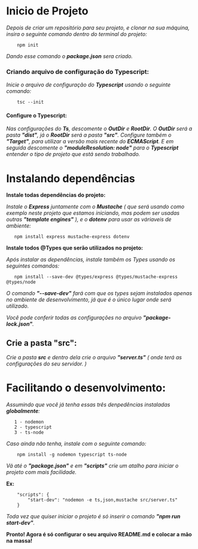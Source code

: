# Inicio de Projeto
*Depois de criar um repositório para seu projeto, e clonar na sua máquina, insira o seguinte comando dentro do terminal do projeto:*
```
    npm init
```
*Dando esse comando o **package.json** sera criado.*

### Criando arquivo de configuração do Typescript:

*Inicie o arquivo de configuração do **Typescript** usando o seguinte comando:*

```
    tsc --init
```

#### Configure o Typescript:

*Nas configurações do **Ts**, descomente o **OutDir** e **RootDir**. O **OutDir** será a pasta **"dist"**, já o **RootDir** será a pasta **"src"**. Configure também o **"Target"**, para utilizar a versão mais recente do **ECMAScript**. E em seguida descomente o **"moduleResolution: node"** para o **Typescript** entender o tipo de projeto que está sendo trabalhado.*

# Instalando dependências

 **Instale todas dependências do projeto:**

 *Instale o **Express** juntamente com o **Mustache** ( que será usando como exemplo neste projeto que estamos iniciando, mas podem ser usadas outras **"template engines"** ), e o **dotenv** para usar as váriaveis de ambiente:*

 ```
    npm install express mustache-express dotenv
 ```

 **Instale todos @Types que serão utilizados no projeto:**

 *Após instalar as dependências, instale também os *Types* usando os seguintes comandos:*

 ```
    npm install --save-dev @types/express @types/mustache-express @types/node
 ```

 *O comando **"--save-dev"** fará com que os types sejam instalados apenas no ambiente de desenvolvimento, já que é o único lugar onde será utilizado.*

 *Você pode conferir todas as configurações no arquivo **"package-lock.json"**.*

 ## Crie a pasta "src":

 *Crie a pasta **src** e dentro dela crie o arquivo **"server.ts"** ( onde terá as configurações do seu servidor. )*

# Facilitando o desenvolvimento:
 
 *Assumindo que você já tenha essas três denpedências instaladas **globalmente**:*
 ```
    1 - nodemon
    2 - typescript
    3 - ts-node
 ```

*Caso ainda não tenha, instale com o seguinte comando:*

```
    npm install -g nodemon typescript ts-node
```

*Vá até o **"package.json"** e em **"scripts"** crie um atalho para iniciar o projeto com mais facilidade.*

**Ex:**
```
    "scripts": {
        "start-dev": "nodemon -e ts,json,mustache src/server.ts"
    }
```

*Toda vez que quiser iniciar o projeto é só inserir o comando **"npm run start-dev"**.*


**Pronto! Agora é só configurar o seu arquivo **README.md** e colocar a mão na massa!**